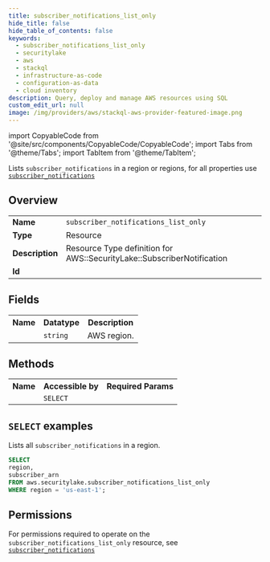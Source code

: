 ```yaml
---
title: subscriber_notifications_list_only
hide_title: false
hide_table_of_contents: false
keywords:
  - subscriber_notifications_list_only
  - securitylake
  - aws
  - stackql
  - infrastructure-as-code
  - configuration-as-data
  - cloud inventory
description: Query, deploy and manage AWS resources using SQL
custom_edit_url: null
image: /img/providers/aws/stackql-aws-provider-featured-image.png
---
```


import CopyableCode from '@site/src/components/CopyableCode/CopyableCode';
import Tabs from '@theme/Tabs';
import TabItem from '@theme/TabItem';

Lists <code>subscriber_notifications</code> in a region or regions, for all properties use <a href="/providers/aws/serviceName/subscriber_notifications/"><code>subscriber_notifications</code></a>

## Overview
<table><tbody>
<tr><td><b>Name</b></td><td><code>subscriber_notifications_list_only</code></td></tr>
<tr><td><b>Type</b></td><td>Resource</td></tr>
<tr><td><b>Description</b></td><td>Resource Type definition for AWS::SecurityLake::SubscriberNotification</td></tr>
<tr><td><b>Id</b></td><td><CopyableCode code="aws.securitylake.subscriber_notifications_list_only" /></td></tr>
</tbody></table>

## Fields
<table><tbody><tr><th>Name</th><th>Datatype</th><th>Description</th></tr><tr><td><CopyableCode code="region" /></td><td><code>string</code></td><td>AWS region.</td></tr>
</tbody></table>

## Methods

<table><tbody>
  <tr>
    <th>Name</th>
    <th>Accessible by</th>
    <th>Required Params</th>
  </tr>
  <tr>
    <td><CopyableCode code="list_resources" /></td>
    <td><code>SELECT</code></td>
    <td><CopyableCode code="region" /></td>
  </tr>
</tbody></table>

## `SELECT` examples
Lists all <code>subscriber_notifications</code> in a region.
```sql
SELECT
region,
subscriber_arn
FROM aws.securitylake.subscriber_notifications_list_only
WHERE region = 'us-east-1';
```


## Permissions

For permissions required to operate on the <code>subscriber_notifications_list_only</code> resource, see <a href="/providers/aws/securitylake/subscriber_notifications/#permissions"><code>subscriber_notifications</code></a>

